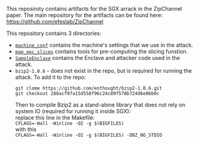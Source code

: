 This reposiroty contains artifacts for the SGX arrack in the ZipChannel paper. The main repository for the artifacts can be found here: https://github.com/efeslab/ZipChannel

This repository contains 3 directories:
* [`machine_conf`](machine_conf) contains the machine's settings that we use in the attack.
* [`map_epc_slices`](map_epc_slices) contains tools for pre-computing the slicing funstion.
* [`SampleEnclave`](SampleEnclave) contains the Enclave and attacker code used in the attack.
* `bzip2-1.0.6` - does not exist in the repo, but is required for running the attack. To add it to the repo:
  ```
  git clome https://github.com/enthought/bzip2-1.0.6.git
  git checkout 288acf97a15d558f96c24c89f578b724d6e06b0c
  ```
  Then to compile Bzip2 as a stand-alone library that does not rely on system IO (required for running it inside SGX):  
  replace this line in the Makefile:  
  `CFLAGS=-Wall -Winline -O2 -g $(BIGFILES)`  
  with this  
  `CFLAGS=-Wall -Winline -O2 -g $(BIGFILES) -DBZ_NO_STDIO`
